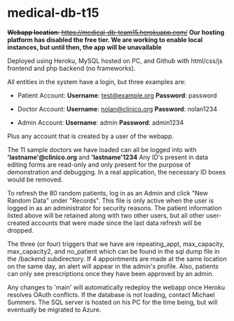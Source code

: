 # medical-db-t15

~~**Webapp location**: https://medical-db-team15.herokuapp.com/~~ **Our hosting platform has disabled the free tier. We are working to enable local instances, but until then, the app will be unavailable**

Deployed using Heroku, MySQL hosted on PC, and Github with html/css/js frontend and php backend (no frameworks).

All entities in the system have a login, but three examples are:
- Patient Account:
**Username**: test@example.org
**Password**: password

- Doctor Account:
**Username**: nolan@clinico.org
**Password**: nolan1234

- Admin Account:
**Username**: admin
**Password**: admin1234

Plus any account that is created by a user of the webapp.

The 11 sample doctors we have loaded can all be logged into with **'lastname'@clinico.org** and **'lastname'1234**
Any ID's present in data editing forms are read-only and only present for the purpose of demonstration and debugging. In a real application, the necessary ID boxes would be removed.

To refresh the 80 random patients, log in as an Admin and click "New Random Data" under "Records". This file is only active when the user is logged in as an administrator for security reasons. The patient information listed above will be retained along with two other users, but all other user-created accounts that were made since the last data refresh will be dropped.

The three (or four) triggers that we have are repeating_appt, max_capacity, max_capacity2, and no_patient which can be found in the sql dump file in the /backend subdirectory. If 4 appointments are made at the same location on the same day, an alert will appear in the admin's profile. Also, patients can only see prescriptions once they have been approved by an admin. 

Any changes to 'main' will automatically redeploy the webapp once Heroku resolves OAuth conflicts.
If the database is not loading, contact Michael Summers. The SQL server is hosted on his PC for the time being, but will eventually be migrated to Azure.
